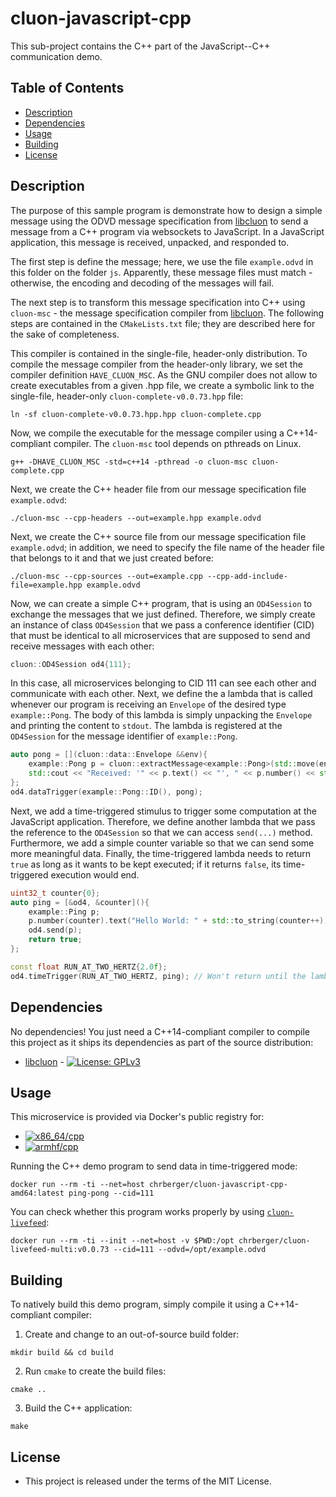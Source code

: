 # cluon-javascript-cpp
This sub-project contains the C++ part of the JavaScript--C++ communication demo.

## Table of Contents
* [Description](#description)
* [Dependencies](#dependencies)
* [Usage](#usage)
* [Building](#building)
* [License](#license)

## Description
The purpose of this sample program is demonstrate how to design a simple message
using the ODVD message specification from [libcluon](https://github.com/chrberger/libcluon)
to send a message from a C++ program via websockets to JavaScript. In a JavaScript
application, this message is received, unpacked, and responded to.

The first step is define the message; here, we use the file `example.odvd` in this
folder on the folder `js`. Apparently, these message files must match - otherwise,
the encoding and decoding of the messages will fail.

The next step is to transform this message specification into C++ using
`cluon-msc` - the message specification compiler from [libcluon](https://github.com/chrberger/libcluon).
The following steps are contained in the `CMakeLists.txt` file; they are described
here for the sake of completeness.

This compiler is contained in the single-file, header-only distribution. To compile
the message compiler from the header-only library, we set the compiler definition
`HAVE_CLUON_MSC`. As the GNU compiler does not allow to create executables from
a given .hpp file, we create a symbolic link to the single-file, header-only
`cluon-complete-v0.0.73.hpp` file:

```
ln -sf cluon-complete-v0.0.73.hpp.hpp cluon-complete.cpp
```

Now, we compile the executable for the message compiler using a C++14-compliant
compiler. The `cluon-msc` tool depends on pthreads on Linux.

```
g++ -DHAVE_CLUON_MSC -std=c++14 -pthread -o cluon-msc cluon-complete.cpp
```

Next, we create the C++ header file from our message specification file `example.odvd`:

```
./cluon-msc --cpp-headers --out=example.hpp example.odvd
```

Next, we create the C++ source file from our message specification file `example.odvd`;
in addition, we need to specify the file name of the header file that belongs to
it and that we just created before:

```
./cluon-msc --cpp-sources --out=example.cpp --cpp-add-include-file=example.hpp example.odvd
```

Now, we can create a simple C++ program, that is using an `OD4Session` to
exchange the messages that we just defined. Therefore, we simply create an
instance of class `OD4Session` that we pass a conference identifier (CID) that
must be identical to all microservices that are supposed to send and receive
messages with each other:

```c++
cluon::OD4Session od4{111};
```

In this case, all microservices belonging to CID 111 can see each other and
communicate with each other. Next, we define the a lambda that is called whenever
our program is receiving an `Envelope` of the desired type `example::Pong`. The
body of this lambda is simply unpacking the `Envelope` and printing the content
to `stdout`. The lambda is registered at the `OD4Session` for the message identifier
of `example::Pong`.

```c++
auto pong = [](cluon::data::Envelope &&env){
    example::Pong p = cluon::extractMessage<example::Pong>(std::move(env));
    std::cout << "Received: '" << p.text() << "', " << p.number() << std::endl;
};
od4.dataTrigger(example::Pong::ID(), pong);
```

Next, we add a time-triggered stimulus to trigger some computation at the
JavaScript application. Therefore, we define another lambda that we pass the
reference to the `OD4Session` so that we can access `send(...)` method. Furthermore,
we add a simple counter variable so that we can send some more meaningful data.
Finally, the time-triggered lambda needs to return `true` as long as it wants
to be kept executed; if it returns `false`, its time-triggered execution would end.

```c++
uint32_t counter{0};
auto ping = [&od4, &counter](){
    example::Ping p;
    p.number(counter).text("Hello World: " + std::to_string(counter++));
    od4.send(p);
    return true;
};

const float RUN_AT_TWO_HERTZ{2.0f};
od4.timeTrigger(RUN_AT_TWO_HERTZ, ping); // Won't return until the lambda returns false.
```

## Dependencies
No dependencies! You just need a C++14-compliant compiler to compile this
project as it ships its dependencies as part of the source distribution:

* [libcluon](https://github.com/chrberger/libcluon) - [![License: GPLv3](https://img.shields.io/badge/license-GPL--3-blue.svg
)](https://www.gnu.org/licenses/gpl-3.0.txt)

## Usage
This microservice is provided via Docker's public registry for:
* [![x86_64/cpp](https://img.shields.io/badge/cpp-x86_64-blue.svg)](https://hub.docker.com/r/chrberger/cluon-javascript-cpp-amd64/tags/)
* [![armhf/cpp](https://img.shields.io/badge/cpp-armhf-blue.svg)](https://hub.docker.com/r/chrberger/cluon-javascript-cpp-armhf/tags/)

Running the C++ demo program to send data in time-triggered mode:
```
docker run --rm -ti --net=host chrberger/cluon-javascript-cpp-amd64:latest ping-pong --cid=111
```

You can check whether this program works properly by using [`cluon-livefeed`](https://github.com/chrberger/cluon-livefeed):
```
docker run --rm -ti --init --net=host -v $PWD:/opt chrberger/cluon-livefeed-multi:v0.0.73 --cid=111 --odvd=/opt/example.odvd
```

## Building

To natively build this demo program, simply compile it using a C++14-compliant compiler:

1. Create and change to an out-of-source build folder:
```
mkdir build && cd build
```

2. Run `cmake` to create the build files:
```
cmake ..
```

3. Build the C++ application:
```
make
```

## License

* This project is released under the terms of the MIT License.

